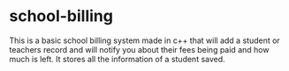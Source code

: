 # school-billing

This is a basic school billing system made in c++ that will add a student or teachers record and will notify you about their fees being paid and how much is left. It stores all the information of a student saved.
